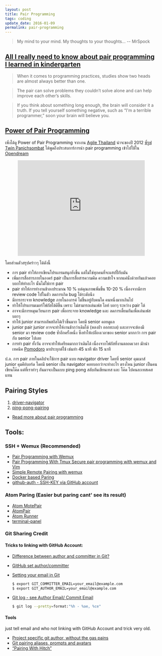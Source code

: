```yaml
---
layout: post
title: Pair Programming
tags: coding
update_date: 2016-01-09
permalink: pair-programming
---
```


> My mind to your mind. My thoughts to your thoughts... -- MrSpock


## [All I really need to know about pair programming I learned in kindergarten](http://www.cs.rice.edu/~mgricken/teaching/402/09-spring/readings/Everything.pdf)

> When it comes to programming practices,
> studies show two heads are almost always better than one.

> The pair can solve problems they couldn’t solve alone and can help
> improve each other’s skills.

> If you think about something long enough, the brain will consider it a
> truth.  If you tell yourself something negative, such as “I'm a terrible
> programmer,” soon your brain will believe you.

<!-- more -->


## [Power of Pair Programming](https://www.youtube.com/watch?v=l8W6T5Opfcw)

เพิ่งได้ดู Power of Pair Programming จากงาน [Agile Thailand](https://www.facebook.com/AGTH66) น่าจะของปี 2012
[พี่รูฟ Twin Panichsombat](https://www.facebook.com/roofimon.class) ได้พูดถึงประสบการ์การนำ pair programming เข้าไปใช้ใน
[Opendream](https://www.facebook.com/opendream)

<center><iframe width="420" height="315"
src="https://www.youtube.com/embed/l8W6T5Opfcw" frameborder="0"
allowfullscreen></iframe></center>

โดยส่วนตัวสรุปคร่าวๆ ได้ดังนี้

- การ pair ทำให้การเขียนโปรแกรมสนุกยิ่งขึ้น แต่ไม่ใช่ทุกคนที่จะแฮปปี้กับมัน
- เพิ่มการสื่อสารภายในองคร์ pair เป็นการสื่อสารความคิด ความเข้าใจ
หากแค่นั่งด้วยกันแล้วคอยบอกให้ทำอะไร นั้นไม่ใช่การ pair
- pair ทำให้การทำงานช้าลงประมาณ 10 % แต่คุณภาพเพิ่มขึ้น 10-20 %
เนื่องจากมีการ review code ไปในตัว ลดการเกิด bug ได้ระดับนึง
- มีการกระจาย knowledge ภายในองกรค์ ไม่ขึ้นอยู่กับคนใด คนหนึ่งมากเกินไป
- ทำให้โปรแกรมเมอร์โฟกัสได้ดีขึ้น เพราะ ไม่สามารถเล่นเฟส ไลท์ บลาๆ ระหว่าง pair ได้
- อาจจะมีการหมุนเวียนการ pair เพื่อกระจาย knowledge และ ลดการเตี้ยมกันเพื่อเล่นเฟส บลาๆ
- ทำให้ junior สามารถอัพสกิลได้เร็วขึ้นมาก โดยมี senior คอยดูแล
- junior pair junior อาจจะทำให้งานช้ากว่าเดิมได้ (หลงป่า ออกทะเล)
และอาจจะต้องมี senior มา review code ซํ้าอีกครั้งหนึ่ง ซึ่งทำให้เปลืองเวลาของ senior
มากกว่า การ pair กับ senior ไปเลย
- การทำ pair ทั้งวัน อาจจะทำให้เครียดมากกว่าเดิมได้ เนื่องจากโฟกัสที่งานตลอดเวลา
มักนำเทคนิค [Pomodoro]({{url}}/pomodoro) มาประยุกต์ใช้ เช่นทำ 45 นาที พัก 15 นาที

ป.ล. การ pair ภายในคลิปจะใช้การ pair แบบ navigator driver โดยที่ senior คุมเมาส์ junior คุมคีย์บอร์ด
โดยมี senior เป็น navigator คอยบอกว่าจะทำอะไร ตรงไหน junior เป็นคน
เขียนโค๊ด แต่ที่เราทำๆ กันมาจะเป็นแบบ ping pong สลับกันเขียนเทส และ โค๊ด
ไปคนละเทสเคสแทน


## Pairing Styles
1. [driver-navigator]( http://articles.coreyhaines.com/posts/thoughts-on-pair-programming/#driver-navigator)
2. [ping-pong-pairing](http://articles.coreyhaines.com/posts/thoughts-on-pair-programming/#ping-pong-pairing)

- [Read more about pair programming]({{url}}/coding#pair-programming)

## Tools:
### SSH + Wemux (Recommended)
- [Pair Programming with Wemux](http://blog.rapin.com/pair-programming-with-wemux-and-vim/)
- [Pair Programming With Tmux Secure pair programming with wemux and Vim](http://martinbrochhaus.com/pair.html)
- [Simple Remote Pairing with wemux](http://spin.atomicobject.com/2012/04/04/simple-remote-pairing-with-wemux/)
- [Docker based Paring](https://github.com/dpetersen/dev-container-base)
- [github-auth - SSH-KEY via GitHub account](https://github.com/chrishunt/github-auth)

### Atom Paring (Easier but paring cant' see its result)
- [Atom MotePair](https://atom.io/packages/motepair)
- [AtomPair](https://atom.io/packages/atom-pair)
- [Atom Runner](https://atom.io/packages/atom-runner)
- [terminal-panel](https://atom.io/packages/terminal-panel)

### Git Sharing Credit

#### Tricks to linking with GitHub Account:
- [Difference between author and committer in Git?](http://stackoverflow.com/questions/18750808/difference-between-author-and-committer-in-git)
- [GitHub set author/committer](http://jasonnoble.org/2009/04/github-set-authorcommitter.html)
- [Setting your email in Git](https://help.github.com/articles/setting-your-email-in-git/)

  ```sh
  $ export GIT_COMMITTER_EMAIL=your_email@example.com
  $ export GIT_AUTHOR_EMAIL=your_email@example.com
  ```

- [Git log - see Author Email/ Commit Email](https://git-scm.com/book/en/v2/Git-Basics-Viewing-the-Commit-History)

  ```sh
  $ git log --pretty=format:"%h - %ae, %ce"
  ```

#### Tools  
just tell email and who not linking with GitHub Account and trick very old.  

* [Project specific git author, without the gas pains](http://www.codeography.com/2011/08/05/project-specific-git-author.html)
* [Git pairing aliases, prompts and avatars](http://thepugautomatic.com/2013/11/git-pairing/)
* [“Pairing With Hitch”](http://blog.leshill.org/blog/2009/04/20/pairing-with-hitch.html)
